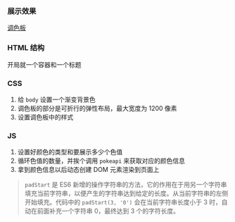 ### 展示效果

[调色板](http://project-demo.ihsxu.com/pokedex/)

### HTML 结构

开局就一个容器和一个标题

### CSS

1. 给 `body` 设置一个渐变背景色
2. 调色板的部分是可折行的弹性布局，最大宽度为 1200 像素
3. 设置调色板中的样式

### JS

1. 设置好颜色的类型和要展示多少个色值
2. 循环色值的数量，并挨个调用 `pokeapi` 来获取对应的颜色信息
3. 拿到颜色信息以后动态创建 DOM 元素渲染到页面上

> `padStart` 是 ES6 新增的操作字符串的方法，它的作用在于用另一个字符串填充当前字符串，以便产生的字符串达到给定的长度。从当前字符串的左侧开始填充。代码中的 `padStart(3, '0')` 会在当前字符串长度小于 3 时，自动在前面补充一个字符串 0，最终达到 3 个的字符长度。
